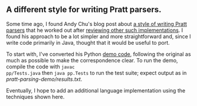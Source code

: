 ## A different style for writing Pratt parsers.

Some time ago, I found Andy Chu's blog post about [a style of writing Pratt parsers](http://www.oilshell.org/blog/2016/11/03.html) that he worked out after [reviewing other such implementations](https://www.oilshell.org/blog/2016/11/02.html).  I found his approach to be a lot simpler and more straightforward and, since I write code primarily in Java, thought that it would be useful to port.

To start with, I've converted his Python [demo code](https://github.com/andychu/pratt-parsing-demo), following the original as much as possible to make the correspondence clear.  To run the demo, compile the code with <code>javac pp/Tests.java</code> then <code>java pp.Tests</code> to run the test suite; expect output as in *pratt-parsing-demo/results.txt*.


Eventually, I hope to add an additional language implementation using the techniques shown here.
